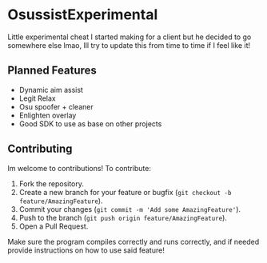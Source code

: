 # OsussistExperimental
Little experimental cheat I started making for a client but he decided to go somewhere else lmao, Ill try to update this from time to time if I feel like it!

## Planned Features
- Dynamic aim assist
- Legit Relax
- Osu spoofer + cleaner
- Enlighten overlay
- Good SDK to use as base on other projects

## Contributing
Im welcome to contributions! To contribute:

1. Fork the repository.
2. Create a new branch for your feature or bugfix (`git checkout -b feature/AmazingFeature`).
3. Commit your changes (`git commit -m 'Add some AmazingFeature'`).
4. Push to the branch (`git push origin feature/AmazingFeature`).
5. Open a Pull Request.

Make sure the program compiles correctly and runs correctly, and if needed provide instructions on how to use said feature!
